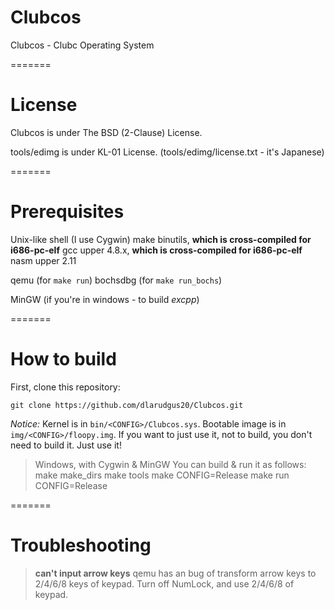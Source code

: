 Clubcos
=======

Clubcos - Clubc Operating System

=======

License
=======

Clubcos is under The BSD (2-Clause) License.

tools/edimg is under KL-01 License. (tools/edimg/license.txt - it's Japanese)

=======

Prerequisites
=======

Unix-like shell (I use Cygwin)
make
binutils, **which is cross-compiled for i686-pc-elf**
gcc upper 4.8.x, **which is cross-compiled for i686-pc-elf**
nasm upper 2.11

qemu (for `make run`)
bochsdbg (for `make run_bochs`)

MinGW (if you're in windows - to build *excpp*)

=======

How to build
=======

First, clone this repository:

    git clone https://github.com/dlarudgus20/Clubcos.git

*Notice:* Kernel is in `bin/<CONFIG>/Clubcos.sys`. Bootable image is in `img/<CONFIG>/floopy.img`.
If you want to just use it, not to build, you don't need to build it. Just use it!

> Windows, with Cygwin & MinGW
  You can build & run it as follows:
        make make_dirs
        make tools
        make CONFIG=Release
        make run CONFIG=Release

=======

Troubleshooting
=======

> **can't input arrow keys**
  qemu has an bug of transform arrow keys to 2/4/6/8 keys of keypad. Turn off NumLock, and use 2/4/6/8 of keypad.

